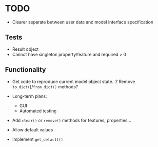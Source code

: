 # TODO

* Clearer separate between user data and model interface specification

## Tests

* Result object
* Cannot have singleton property/feature and required > 0

## Functionality

* Get code to reproduce current model object state...? Remove `to_dict(`)/`from_dict()` methods?

* Long-term plans:
  - GUI
  - Automated testing

* Add `clear()` or `remove()` methods for features, properties...

* Allow default values

* Implement `get_default()`

